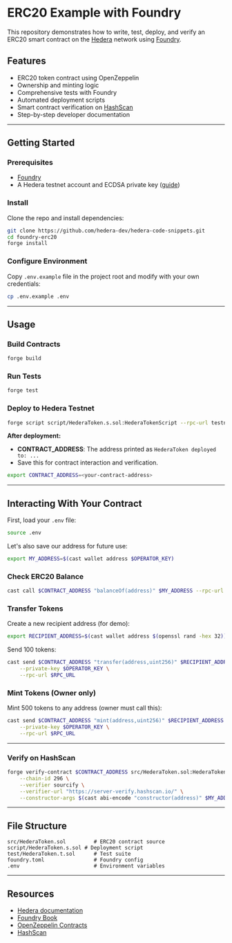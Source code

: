 # ERC20 Example with Foundry

This repository demonstrates how to write, test, deploy, and verify an ERC20 smart contract on the [Hedera](https://hedera.com/) network using [Foundry](https://book.getfoundry.sh/).

## Features

- ERC20 token contract using OpenZeppelin
- Ownership and minting logic
- Comprehensive tests with Foundry
- Automated deployment scripts
- Smart contract verification on [HashScan](https://hashscan.io/)
- Step-by-step developer documentation

---

## Getting Started

### Prerequisites

- [Foundry](https://book.getfoundry.sh/getting-started/installation)
- A Hedera testnet account and ECDSA private key ([guide](https://portal.hedera.com))

### Install

Clone the repo and install dependencies:

```bash
git clone https://github.com/hedera-dev/hedera-code-snippets.git
cd foundry-erc20
forge install
```

### Configure Environment

Copy `.env.example` file in the project root and modify with your own credentials:

```bash
cp .env.example .env
```

---

## Usage

### Build Contracts

```bash
forge build
```

### Run Tests

```bash
forge test
```

### Deploy to Hedera Testnet

```bash
forge script script/HederaToken.s.sol:HederaTokenScript --rpc-url testnet --broadcast
```

**After deployment:**

- **CONTRACT_ADDRESS**: The address printed as `HederaToken deployed to: ...`
- Save this for contract interaction and verification.

```bash
export CONTRACT_ADDRESS=<your-contract-address>
```

---

## Interacting With Your Contract

First, load your `.env` file:

```bash
source .env
```

Let's also save our address for future use:

```bash
export MY_ADDRESS=$(cast wallet address $OPERATOR_KEY)
```

### Check ERC20 Balance

```bash
cast call $CONTRACT_ADDRESS "balanceOf(address)" $MY_ADDRESS --rpc-url $RPC_URL
```

### Transfer Tokens

Create a new recipient address (for demo):

```bash
export RECIPIENT_ADDRESS=$(cast wallet address $(openssl rand -hex 32))
```

Send 100 tokens:

```bash
cast send $CONTRACT_ADDRESS "transfer(address,uint256)" $RECIPIENT_ADDRESS 100e18 \
    --private-key $OPERATOR_KEY \
    --rpc-url $RPC_URL
```

### Mint Tokens (Owner only)

Mint 500 tokens to any address (owner must call this):

```bash
cast send $CONTRACT_ADDRESS "mint(address,uint256)" $RECIPIENT_ADDRESS 500e18 \
    --private-key $OPERATOR_KEY \
    --rpc-url $RPC_URL
```

---

### Verify on HashScan

```bash
forge verify-contract $CONTRACT_ADDRESS src/HederaToken.sol:HederaToken \
    --chain-id 296 \
    --verifier sourcify \
    --verifier-url "https://server-verify.hashscan.io/" \
    --constructor-args $(cast abi-encode "constructor(address)" $MY_ADDRESS)
```

---

## File Structure

```
src/HederaToken.sol         # ERC20 contract source
script/HederaToken.s.sol # Deployment script
test/HederaToken.t.sol      # Test suite
foundry.toml                # Foundry config
.env                        # Environment variables
```

---

## Resources

- [Hedera documentation](https://docs.hedera.com/)
- [Foundry Book](https://book.getfoundry.sh/)
- [OpenZeppelin Contracts](https://github.com/OpenZeppelin/openzeppelin-contracts)
- [HashScan](https://hashscan.io/)
